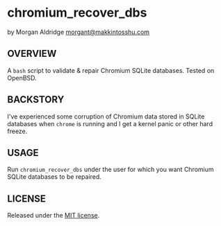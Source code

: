# chromium_recover_dbs
by Morgan Aldridge <morgant@makkintosshu.com>

## OVERVIEW

A `bash` script to validate & repair Chromium SQLite databases. Tested on OpenBSD.

## BACKSTORY

I've experienced some corruption of Chromium data stored in SQLite databases when `chrome` is running and I get a kernel panic or other hard freeze.

## USAGE

Run `chromium_recover_dbs` under the user for which you want Chromium SQLite databases to be repaired.

## LICENSE

Released under the [MIT license](LICENSE).
